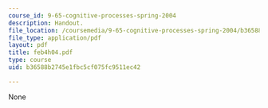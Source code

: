 ```yaml
---
course_id: 9-65-cognitive-processes-spring-2004
description: Handout.
file_location: /coursemedia/9-65-cognitive-processes-spring-2004/b36588b2745e1fbc5cf075fc9511ec42_feb4h04.pdf
file_type: application/pdf
layout: pdf
title: feb4h04.pdf
type: course
uid: b36588b2745e1fbc5cf075fc9511ec42

---
```

None